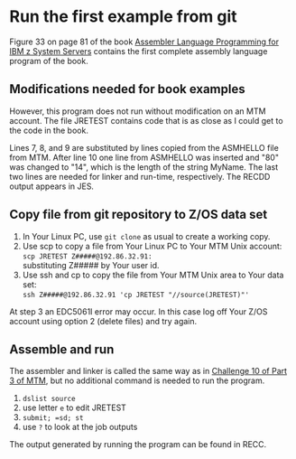 # Run the first example from git

Figure 33 on page 81 of the book
[Assembler Language Programming for IBM z System Servers](http://idcp.marist.edu/enterprisesystemseducation/assemblerlanguageresources-1.html)
contains the first complete assembly language program of the book.

## Modifications needed for book examples

However, this program does not run without modification on an MTM account. The file JRETEST contains
code that is as close as I could get to the code in the book.

Lines 7, 8, and 9 are substituted by lines copied from the ASMHELLO file from MTM.
After line 10 one line from ASMHELLO was inserted and "80" was changed to "14", which is the length
of the string MyName. The last two lines are needed for linker and run-time, respectively.
The RECDD output appears in JES.

## Copy file from git repository to Z/OS data set

 1. In Your Linux PC, use `git clone` as usual to create a working copy.
 2. Use scp to copy a file from Your Linux PC to Your MTM Unix account:<br>
    `scp JRETEST Z#####@192.86.32.91:`<br>
    substituting Z##### by Your user id.
 3. Use ssh and cp to copy the file from Your MTM Unix area to Your data set:<br>
    `ssh Z#####@192.86.32.91 'cp JRETEST "//source(JRETEST)"'`

At step 3 an EDC5061I error may occur. In this case log off Your Z/OS
account using option 2 (delete files) and try again.

## Assemble and run

The assembler and linker is called the same way as in [Challenge 10 of Part 3 of MTM](http://mtm2019.mybluemix.net/part_three/part_three_ch10.html), but no additional command is needed to run the program.

 1. `dslist source` 
 2. use letter `e` to edit JRETEST
 3. `submit; =sd; st` 
 4. use `?` to look at the job outputs

The output generated by running the program can be found  in RECC.
